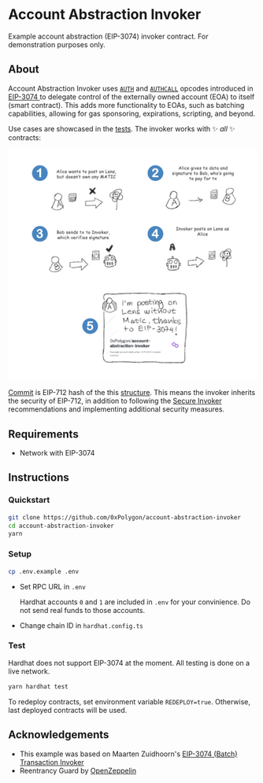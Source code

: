 # Account Abstraction Invoker

Example account abstraction (EIP-3074) invoker contract. For demonstration purposes only.

## About

Account Abstraction Invoker uses [`AUTH`](https://eips.ethereum.org/EIPS/eip-3074#auth-0xf6) and [`AUTHCALL`](https://eips.ethereum.org/EIPS/eip-3074#authcall-0xf7) opcodes introduced in [EIP-3074 ](https://eips.ethereum.org/EIPS/eip-3074) to delegate control of the externally owned account (EOA) to itself (smart contract). This adds more functionality to EOAs, such as batching capabilities, allowing for gas sponsoring, expirations, scripting, and beyond.

Use cases are showcased in the [tests](test/AccountAbstractionInvoker.ts). The invoker works with ✨ _all_ ✨ contracts:

<img alt="Sponsoring example" src="./img/sponsoring-example.png" width="693px" />

[Commit](https://eips.ethereum.org/EIPS/eip-3074#understanding-commit) is EIP-712 hash of the this [structure](scripts/signing/README.md). This means the invoker inherits the security of EIP-712, in addition to following the [Secure Invoker](https://eips.ethereum.org/EIPS/eip-3074#secure-invokers) recommendations and implementing additional security measures.

## Requirements

- Network with EIP-3074

## Instructions

### Quickstart

```bash
git clone https://github.com/0xPolygon/account-abstraction-invoker
cd account-abstraction-invoker
yarn
```

### Setup

```bash
cp .env.example .env
```

- Set RPC URL in `.env`

    Hardhat accounts `0` and `1` are included in `.env` for your convinience. Do not send real funds to those accounts.

- Change chain ID in `hardhat.config.ts`

### Test

Hardhat does not support EIP-3074 at the moment. All testing is done on a live network.

```bash
yarn hardhat test
```

To redeploy contracts, set environment variable `REDEPLOY=true`. Otherwise, last deployed contracts will be used.

## Acknowledgements

- This example was based on Maarten Zuidhoorn's [EIP-3074 (Batch) Transaction Invoker](https://github.com/Mrtenz/transaction-invoker)
- Reentrancy Guard by [OpenZeppelin](https://github.com/OpenZeppelin/openzeppelin-contracts)